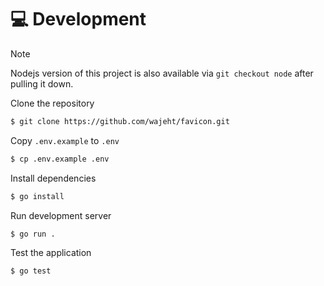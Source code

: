 # 💻 Development

> [!NOTE]
> Nodejs version of this project is also available via `git checkout node` after pulling it down.

Clone the repository

```bash
$ git clone https://github.com/wajeht/favicon.git
```

Copy `.env.example` to `.env`

```bash
$ cp .env.example .env
```

Install dependencies

```bash
$ go install
```

Run development server

```bash
$ go run .
```

Test the application

```bash
$ go test
```
